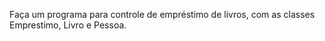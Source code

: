 Faça  um programa  para  controle  de  empréstimo  de  livros,  com  as  classes Emprestimo, Livro e Pessoa.
